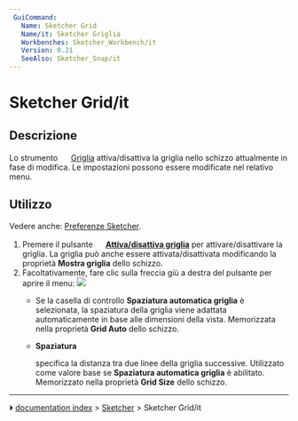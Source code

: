 ```yaml
---
 GuiCommand:
   Name: Sketcher Grid
   Name/it: Sketcher Griglia
   Workbenches: Sketcher_Workbench/it
   Version: 0.21
   SeeAlso: Sketcher_Snap/it
---
```


# Sketcher Grid/it



## Descrizione

Lo strumento <img alt="" src=images/Sketcher_Grid.svg  style="width:16px;"> [Griglia](Sketcher_Grid/it.md) attiva/disattiva la griglia nello schizzo attualmente in fase di modifica. Le impostazioni possono essere modificate nel relativo menu.



## Utilizzo

Vedere anche: [Preferenze Sketcher](Sketcher_Preferences/it#Griglia.md).

1.  Premere il pulsante **<img src="images/Sketcher_Grid.svg" width=16px> [Attiva/disattiva griglia](Sketcher_Grid/it.md)** per attivare/disattivare la griglia. La griglia può anche essere attivata/disattivata modificando la proprietà **Mostra griglia** dello schizzo.
2.  Facoltativamente, fare clic sulla freccia giù a destra del pulsante per aprire il menu:
    ![](images/Sketcher_Grid_Menu.png )
    -   Se la casella di controllo **Spaziatura automatica griglia** è selezionata, la spaziatura della griglia viene adattata automaticamente in base alle dimensioni della vista. Memorizzata nella proprietà **Grid Auto** dello schizzo.

    -   
        **Spaziatura**
        
        specifica la distanza tra due linee della griglia successive. Utilizzato come valore base se **Spaziatura automatica griglia** è abilitato. Memorizzato nella proprietà **Grid Size** dello schizzo.



---
⏵ [documentation index](../README.md) > [Sketcher](Sketcher_Workbench.md) > Sketcher Grid/it
